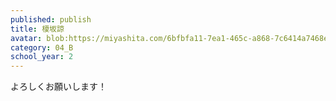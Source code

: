 ```yaml
---
published: publish
title: 榎坂諒
avatar: blob:https://miyashita.com/6bfbfa11-7ea1-465c-a868-7c6414a7468e
category: 04_B
school_year: 2
---
```

よろしくお願いします！